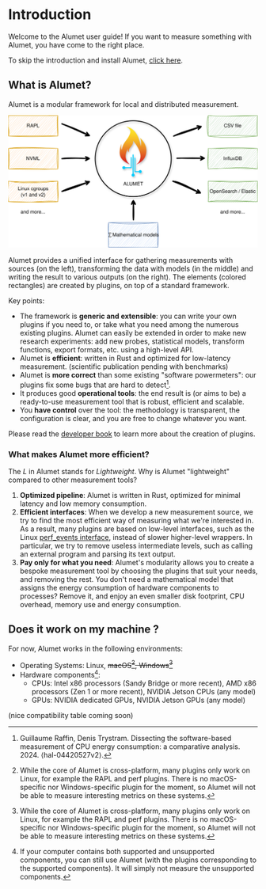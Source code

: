 # Introduction

Welcome to the Alumet user guide!
If you want to measure something with Alumet, you have come to the right place.

To skip the introduction and install Alumet, [click here](start/install.md).

## What is Alumet?

Alumet is a modular framework for local and distributed measurement.

![Diagram of Alumet (high-level view)](images/alumet-high-level-view.svg)

Alumet provides a unified interface for gathering measurements with sources (on the left), transforming the data with models (in the middle) and writing the result to various outputs (on the right).
The elements (colored rectangles) are created by plugins, on top of a standard framework.

Key points:
- The framework is **generic and extensible**: you can write your own plugins if you need to, or take what you need among the numerous existing plugins. Alumet can easily be extended in order to make new research experiments: add new probes, statistical models, transform functions, export formats, etc. using a high-level API.
- Alumet is **efficient**: written in Rust and optimized for low-latency measurement. (scientific publication pending with benchmarks)
- Alumet is **more correct** than some existing "software powermeters": our plugins fix some bugs that are hard to detect[^rapl_paper].
- It produces good **operational tools**: the end result is (or aims to be) a ready-to-use measurement tool that is robust, efficient and scalable.
- You **have control** over the tool: the methodology is transparent, the configuration is clear, and you are free to change whatever you want.

Please read the [developer book](https://alumet-dev.github.io/developer-book/) to learn more about the creation of plugins.

[^rapl_paper]: Guillaume Raffin, Denis Trystram. Dissecting the software-based measurement of CPU energy consumption: a comparative analysis. 2024. ⟨hal-04420527v2⟩.

### What makes Alumet more efficient?

The _L_ in Alumet stands for _Lightweight_. Why is Alumet "lightweight" compared to other measurement tools?

1. **Optimized pipeline**: Alumet is written in Rust, optimized for minimal latency and low memory consumption.
2. **Efficient interfaces**: When we develop a new measurement source, we try to find the most efficient way of measuring what we're interested in. As a result, many plugins are based on low-level interfaces, such as the Linux [perf_events interface](https://man.archlinux.org/man/perf_event_open.2.fr), instead of slower higher-level wrappers. In particular, we try to remove useless intermediate levels, such as calling an external program and parsing its text output.
3. **Pay only for what you need**: Alumet's modularity allows you to create a bespoke measurement tool by choosing the plugins that suit your needs, and removing the rest. You don't need a mathematical model that assigns the energy consumption of hardware components to processes? Remove it, and enjoy an even smaller disk footprint, CPU overhead, memory use and energy consumption.

## Does it work on my machine ?

<!-- TODO make a separate page "compatibility table" -->
For now, Alumet works in the following environments:

- Operating Systems: Linux, ~~macOS[^os], Windows[^os]~~
- Hardware components[^component]:
  - CPUs: Intel x86 processors (Sandy Bridge or more recent), AMD x86 processors (Zen 1 or more recent), NVIDIA Jetson CPUs (any model)
  - GPUs: NVIDIA dedicated GPUs, NVIDIA Jetson GPUs (any model)

(nice compatibility table coming soon)

[^os]: While the core of Alumet is cross-platform, many plugins only work on Linux, for example the RAPL and perf plugins. There is no macOS-specific nor Windows-specific plugin for the moment, so Alumet will not be able to measure interesting metrics on these systems.

[^component]: If your computer contains both supported and unsupported components, you can still use Alumet (with the plugins corresponding to the supported components). It will simply not measure the unsupported components.
